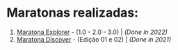 <h1>Maratonas realizadas:</h1>
<ol>
    <li><a href="https://github.com/carlos09v/Maratonas_Rocketseat/tree/main/maratona_explorer">Maratona Explorer</a> - (1.0 - 2.0 - 3.0) | <i>(Done in 2022)</i></li>
    <li><a href="https://github.com/carlos09v/Maratonas_Rocketseat/tree/main/maratona_discover">Maratona Discover</a> - (Edição 01 e 02) | <i>(Done in 2021)</i></li>
<ol>


